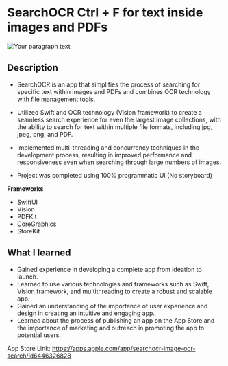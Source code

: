 # SearchOCR Ctrl + F for text inside images and PDFs

![Your paragraph text](https://user-images.githubusercontent.com/124773300/231116073-749d2358-5996-4305-a4b8-60b29705df0f.png)

## Description
- SearchOCR is an app that simplifies the process of searching for specific text within images and PDFs and combines OCR technology with file management tools.

- Utilized Swift and OCR technology (Vision framework) to create a seamless search experience for even the largest image collections, with the ability to search for text within multiple file formats, including jpg, jpeg, png, and PDF.

- Implemented multi-threading and concurrency techniques in the development process, resulting in improved performance and responsiveness even when searching through large numbers of images.

- Project was completed using 100% programmatic UI (No storyboard)

**Frameworks**

- SwiftUI
- Vision
- PDFKit
- CoreGraphics
- StoreKit

## What I learned

- Gained experience in developing a complete app from ideation to launch.
- Learned to use various technologies and frameworks such as Swift, Vision framework, and multithreading to create a robust and scalable app.
- Gained an understanding of the importance of user experience and design in creating an intuitive and engaging app.
- Learned about the process of publishing an app on the App Store and the importance of marketing and outreach in promoting the app to potential users.

App Store Link: https://apps.apple.com/app/searchocr-image-ocr-search/id6446326828

